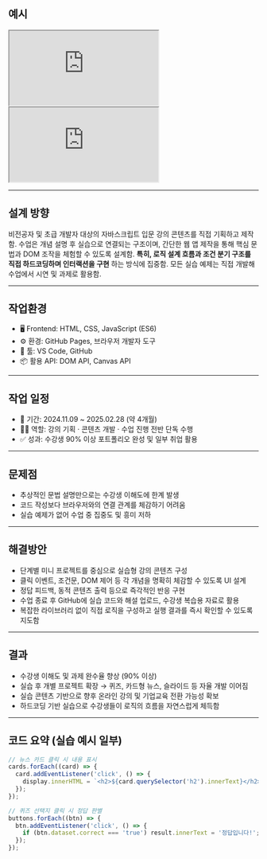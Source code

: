 ## 예시
<div class="hf">
  <iframe src="https://annie309409.github.io/javascript0201/quizzz.html">
  </iframe>
  <iframe src="https://annie309409.github.io/javascript0201/news.html">
  </iframe>
</div> 

---


## 설계 방향  
비전공자 및 초급 개발자 대상의 자바스크립트 입문 강의 콘텐츠를 직접 기획하고 제작함.
수업은 개념 설명 후 실습으로 연결되는 구조이며,
간단한 웹 앱 제작을 통해 핵심 문법과 DOM 조작을 체험할 수 있도록 설계함.
**특히, 로직 설계 흐름과 조건 분기 구조를 직접 하드코딩하며 인터랙션을 구현** 하는 방식에 집중함.
모든 실습 예제는 직접 개발해 수업에서 시연 및 과제로 활용함.

---

## 작업환경 

- 🖥 Frontend: HTML, CSS, JavaScript (ES6)  
- ⚙️ 환경: GitHub Pages, 브라우저 개발자 도구  
- 🧰 툴: VS Code, GitHub  
- 📦 활용 API: DOM API, Canvas API

---

## 작업 일정  
- 📅 기간: 2024.11.09 ~ 2025.02.28 (약 4개월)  
- 👩‍🏫 역할: 강의 기획 · 콘텐츠 개발 · 수업 진행 전반 단독 수행
- ✅ 성과: 수강생 90% 이상 포트폴리오 완성 및 일부 취업 활용
---

## 문제점  
- 추상적인 문법 설명만으로는 수강생 이해도에 한계 발생  
- 코드 작성보다 브라우저와의 연결 관계를 체감하기 어려움  
- 실습 예제가 없어 수업 중 집중도 및 흥미 저하
---

## 해결방안  
- 단계별 미니 프로젝트를 중심으로 실습형 강의 콘텐츠 구성  
- 클릭 이벤트, 조건문, DOM 제어 등 각 개념을 명확히 체감할 수 있도록 UI 설계  
- 정답 피드백, 동적 콘텐츠 출력 등으로 즉각적인 반응 구현  
- 수업 종료 후 GitHub에 실습 코드와 해설 업로드, 수강생 복습용 자료로 활용
- 복잡한 라이브러리 없이 직접 로직을 구성하고 실행 결과를 즉시 확인할 수 있도록 지도함

---

## 결과  
- 수강생 이해도 및 과제 완수율 향상 (90% 이상)  
- 실습 후 개별 프로젝트 확장 → 퀴즈, 카드형 뉴스, 슬라이드 등 자율 개발 이어짐  
- 실습 콘텐츠 기반으로 향후 온라인 강의 및 기업교육 전환 가능성 확보
- 하드코딩 기반 실습으로 수강생들이 로직의 흐름을 자연스럽게 체득함

---

## 코드 요약 (실습 예시 일부)

```javascript
// 뉴스 카드 클릭 시 내용 표시
cards.forEach((card) => {
  card.addEventListener('click', () => {
    display.innerHTML = `<h2>${card.querySelector('h2').innerText}</h2>`;
  });
});

// 퀴즈 선택지 클릭 시 정답 판별
buttons.forEach((btn) => {
  btn.addEventListener('click', () => {
    if (btn.dataset.correct === 'true') result.innerText = '정답입니다!';
  });
});
```
